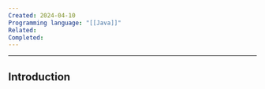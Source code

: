 ```yaml
---
Created: 2024-04-10
Programming language: "[[Java]]"
Related: 
Completed:
---
```

---
## Introduction
